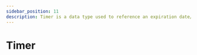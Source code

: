 ```yaml
---
sidebar_position: 11
description: Timer is a data type used to reference an expiration date/lifespan of data or an entity
---
```


# Timer
